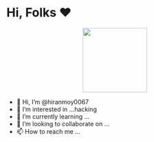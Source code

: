 # Hi, Folks ❤️ 
<p align=center> <img src=https://github.com/soo-more/hiranmoy0067/blob/main/script/dragon.gif width="150" height="150" /> <br>

- 👋 Hi, I’m @hiranmoy0067
- 👀 I’m interested in ...hacking
- 🌱 I’m currently learning ...
- 💞️ I’m looking to collaborate on ...
- 📫 How to reach me ...

<!---
hiranmoy0067/hiranmoy0067 is a ✨ special ✨ repository because its `README.md` (this file) appears on your GitHub profile.
You can click the Preview link to take a look at your changes.
--->
